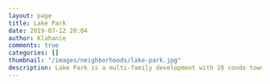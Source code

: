 ```yaml
---
layout: page
title: Lake Park
date: 2019-07-12 20:04
author: Klahanie
comments: true
categories: []
thumbnail: "/images/neighborhoods/lake-park.jpg"
description: Lake Park is a multi-family development with 28 condo townhomes. It is located across from the Lakeside Park and main office area which has amenities including a swimming pool, two play structures, two tennis courts, basketball courts, large open grassy area, and access to Yellow Lake and Yellow Lake trail.
---
```

<object type="image/svg+xml" data="{{site.url}}images/neighborhoods/lake-park.svg" class="img-fluid"/>